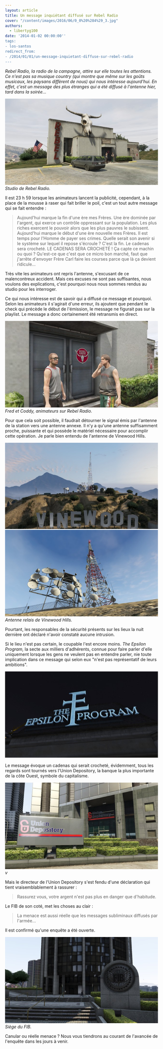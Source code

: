 ```yaml
---
layout: article
title: Un message inquiétant diffusé sur Rebel Radio
cover: "/content/images/2016/06/0_0%20%284%29_3.jpg"
authors:
  - libertyg100
date: '2014-01-02 00:00:00''
tags:
- los-santos
redirect_from:
- /2014/01/01/un-message-inquietant-diffuse-sur-rebel-radio
---
```


_Rebel Radio, la radio de la campagne, attire sur elle toutes les attentions. Ce n'est pas sa musique country (qui montre que même sur les goûts musicaux, les paysans diffèrent de nous) qui nous intéresse aujourd'hui. En effet, c'est un message des plus étranges qui a été diffusé à l'antenne hier, tard dans la soirée..._

![Studio de Rebel Radio.](/content/images/2016/06/0_0%20%285%29_4.jpg)
_Studio de Rebel Radio._

Il est 23 h 59 lorsque les animateurs lancent la publicité, cependant, à la place de la mousse à raser qui fait briller le poil, c'est un tout autre message qui se fait entendre :

> Aujourd'hui marque la fin d'une ère mes Frères. Une ère dominée par l'argent, qui exerce un contrôle oppressant sur la population. Les plus riches exercent le pouvoir alors que les plus pauvres le subissent. Aujourd'hui marque le début d'une ère nouvelle mes Frères. Il est temps pour l'Homme de payer ses crimes. Quelle serait son avenir si le système sur lequel il repose s'écroule ? C'est la fin. Le cadenas sera crocheté. LE CADENAS SERA CROCHETÉ ! Ça capte ce machin ou quoi ? Qu'est-ce que c'est que ce micro bon marché, faut que j'arrête d'envoyer Frère Carl faire les courses parce que là ça devient ridicule...

Très vite les animateurs ont repris l'antenne, s'excusant de ce malencontreux accident. Mais ces excuses ne sont pas suffisantes, nous voulons des explications, c'est pourquoi nous nous sommes rendus au studio pour les interroger.

Ce qui nous intéresse est de savoir qui a diffusé ce message et pourquoi. Selon les animateurs il s'agirait d'une erreur, ils ajoutent que pendant le check qui précède le début de l'émission, le message ne figurait pas sur la playlist. Le message a donc certainement été retransmis en direct.

![Fred et Coddy, animateurs sur Rebel Radio.](/content/images/2016/06/0_0%20%286%29_3.jpg)
_Fred et Coddy, animateurs sur Rebel Radio._

Pour que cela soit possible, il faudrait détourner le signal émis par l'antenne de la station vers une antenne annexe. Il n'y a qu'une antenne suffisamment proche, puissante et qui possède le matériel nécessaire pour accomplir cette opération. Je parle bien entendu de l'antenne de Vinewood Hills.

![](/content/images/2016/06/0_0%20%2812%29.jpg)
![Antenne relais de Vinewood Hills.](/content/images/2016/06/0_0%20%2810%29_0.jpg)
_Antenne relais de Vinewood Hills._

Pourtant, les responsables de la sécurité présents sur les lieux la nuit dernière ont déclaré n'avoir constaté aucune intrusion.

Si le lieu n'est pas certain, le coupable l'est encore moins. _The Epsilon Program,_ la secte aux milliers d'adhérents, connue pour faire parler d'elle uniquement lorsque les gens ne veulent pas en entendre parler, nie toute implication dans ce message qui selon eux "n'est pas représentatif de leurs ambitions".

![](/content/images/2016/06/0_0%20%2813%29.jpg)

Le message évoque un cadenas qui serait crocheté, évidemment, tous les regards sont tournés vers l'Union Depository, la banque la plus importante de la côte Ouest, symbole du capitalisme.

![v](/content/images/2016/06/0_0%20%287%29_1.jpg)
_v_

Mais le directeur de l'Union Depository s'est fendu d'une déclaration qui tient vraisemblablement à rassurer :

> Rassurez vous, votre argent n'est pas plus en danger que d'habitude.

Le FIB de son coté, met les choses au clair :

> La menace est aussi réelle que les messages subliminaux diffusés par l'armée...

Il est confirmé qu'une enquête a été ouverte.

![Siège du FIB.](/content/images/2016/06/0_0%20%288%29_0.jpg)
_Siège du FIB._

Canular ou réelle menace ? Nous vous tiendrons au courant de l'avancée de l'enquête dans les jours à venir.